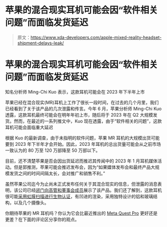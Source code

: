 # 苹果的混合现实耳机可能会因“软件相关问题”而面临发货延迟

> 原文：<https://www.xda-developers.com/apple-mixed-reality-headset-shipment-delays-leak/>

# 苹果的混合现实耳机可能会因“软件相关问题”而面临发货延迟

知名分析师 Ming-Chi Kuo 表示，这款耳机可能会在 2023 年下半年上市

苹果已经在混合现实(MR)耳机上工作了很长一段时间，在过去的几个月里，我们已经看到了关于该产品的几次泄露和传言。今年 6 月，苹果分析师 Ming-Chi Kuo 透露，这款耳机最终可能会在明年年初上市，随后将于 2023 年在 Q2 大规模发货。然而，在最近的一系列推文中，Kuo 现在透露，由于“软件相关的问题”，这款耳机可能会面临重大延迟

根据 Kuo 的最新调查，由于未指明的软件问题，苹果 MR 耳机的大规模出货可能要到 2023 年下半年才会开始。因此，2023 年耳机的总出货量可能会从之前市场一致认为的 80 万至 120 万部降至 50 万部以下。

目前，还不清楚苹果是否会因出货延迟而推迟其传闻中的 2023 年 1 月耳机媒体活动。但是郭推测，苹果可能会推迟发布会，因为“如果媒体发布会和最终产品大规模发货之间的时间间隔太长，会对推广和销售不利。”

虽然苹果公司迄今为止尚未正式发布任何关于其混合现实的信息，但泄露的消息表明，该公司已经[闭门向高管和董事会成员](https://www.xda-developers.com/apple-mixed-reality-headset/)展示了该产品。我们还了解到，这款耳机很可能[采用虹膜扫描进行生物认证](https://www.xda-developers.com/apple-mixed-reality-headset-iris-scanning/)，有凹进的渲染，采用独特设计的铝和玻璃结构，以及几个摄像头。

你期待苹果的 MR 耳机吗？你认为它会比最近推出的 [Meta Quest Pro](https://www.xda-developers.com/meta-quest-pro-launch/) 更好还是更差？在下面的评论区分享你的观点。